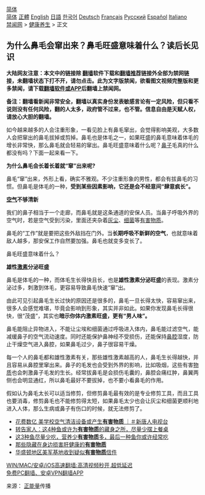  <!-- 面包屑导航 --> <div class="breadcrumb"><!-- GTranslate: https://gtranslate.io/ -->  <div class="switcher notranslate">  <div class="selected">  <a href="#" onclick="return false;"> 简体</a>  </div>  <div class="option">  <a href="https://www.bannedbook.org" onclick="doGTranslate('zh-CN|zh-CN');jQuery('div.switcher div.selected a').html(jQuery(this).html());return false;" title="简体中文" class="nturl selected"> 简体</a>  <a href="https://www.bannedbook.org/zh-tw/" onclick="doGTranslate('zh-CN|zh-TW');jQuery('div.switcher div.selected a').html(jQuery(this).html());return false;" title="繁體中文" class="nturl"> 正體</a>  <a href="https://www.bannedbook.org/en/" onclick="doGTranslate('zh-CN|en');jQuery('div.switcher div.selected a').html(jQuery(this).html());return false;" title="English" class="nturl"> English</a>  <a href="https://www.bannedbook.org/ja/" onclick="doGTranslate('zh-CN|ja');jQuery('div.switcher div.selected a').html(jQuery(this).html());return false;" title="日本語" class="nturl"> 日語</a>  <a href="https://www.bannedbook.org/ko/" onclick="doGTranslate('zh-CN|ko');jQuery('div.switcher div.selected a').html(jQuery(this).html());return false;" title="한국어" class="nturl"> 한국어</a>  <a href="https://www.bannedbook.org/de/" onclick="doGTranslate('zh-CN|de');jQuery('div.switcher div.selected a').html(jQuery(this).html());return false;" title="Deutsch" class="nturl"> Deutsch</a>  <a href="https://www.bannedbook.org/fr/" onclick="doGTranslate('zh-CN|fr');jQuery('div.switcher div.selected a').html(jQuery(this).html());return false;" title="Français" class="nturl"> Français</a>  <a href="https://www.bannedbook.org/ru/" onclick="doGTranslate('zh-CN|ru');jQuery('div.switcher div.selected a').html(jQuery(this).html());return false;" title="Русский" class="nturl"> Русский</a>  <a href="https://www.bannedbook.org/es/" onclick="doGTranslate('zh-CN|es');jQuery('div.switcher div.selected a').html(jQuery(this).html());return false;" title="Español" class="nturl"> Español</a>  <a href="https://www.bannedbook.org/it/" onclick="doGTranslate('zh-CN|it');jQuery('div.switcher div.selected a').html(jQuery(this).html());return false;" title="Italiano" class="nturl"> Italiano</a>  </div>  </div>      <div class='breadcrumb-sub'><!-- Breadcrumb NavXT 6.3.0 --> <a href="https://www.bannedbook.org/" class="home">禁闻网</a> &gt; <a href="https://www.bannedbook.org/bnews/health/" class="category">健康养生</a> &gt; 正文</div></div><h2>为什么鼻毛会窜出来？鼻毛旺盛意味着什么？读后长见识</h2> <p class="notice"><b>大陆网友注意：本文中的链接除 <a href="https://github.com/bannedbook/fanqiang" >翻墙</a>软件下载和<a href="https://github.com/killgcd/justmysocks/blob/master/README.md">翻墙推荐</a>链接外全部为禁网链接，未翻墙状态下打不开，请勿点击。此为文字版禁闻，欲看图文视频完整版和更多禁闻，请下载<a href="https://github.com/bannedbook/fanqiang">翻墙软件或APP</a>后翻墙上禁闻网。</p><p>备注：翻墙看新闻非常安全，翻墙以真实身份发表敏感言论有一定风险，但只看不说则没有任何风险，翻的人太多，政府管不过来，也不管。信息自由是天赋人权，请放心大胆的翻墙。</b></p>  <div class="entry"> <p>如今越来越多的人会注重形象，一看见脸上有鼻毛窜出，会觉得影响美观，大多数人会把窜出的鼻毛拔掉或剪掉。鼻毛也是体毛之一，如果旺盛的鼻毛意味着体毛的增长非常快，那么鼻毛就会轻易的窜出。鼻毛旺盛意味着什么呢？<a href="https://www.bannedbook.org/bnews/tag/%E9%BC%BB%E5%AD%90/" class="st_tag internal_tag" rel="tag" title="标签 鼻子 下的日志">鼻子</a>毛真的什么都没有吗？下面一起来看一下。</p> <p><strong>为什么鼻毛会长着长着就“窜”出来呢?</strong></p> <p>鼻毛“窜”出来，外形上看，确实不雅观。不少注重形象的男性，都会有拔鼻毛的习惯。但鼻毛是体毛的一种，<strong>受到某些因素影响，它还是会不经意间“肆意疯长”。</strong></p>  <p><strong><a href="https://www.bannedbook.org/bnews/tag/%E7%A9%BA%E6%B0%94/" class="st_tag internal_tag" rel="tag" title="标签 空气 下的日志">空气</a>不够清新</strong></p> <p>我们的鼻子相当于一个走廊，而鼻毛就是这条通道的安保人员。当鼻子呼吸外界的空气时，若是空气受到污染，里面还夹杂着<a href="https://www.bannedbook.org/bnews/tag/%E7%81%B0%E5%B0%98/" class="st_tag internal_tag" rel="tag" title="标签 灰尘 下的日志">灰尘</a>、<a href="https://www.bannedbook.org/bnews/tag/%E7%BB%86%E8%8F%8C/" class="st_tag internal_tag" rel="tag" title="标签 细菌 下的日志">细菌</a>等<a href="https://www.bannedbook.org/bnews/tag/%E6%9C%89%E5%AE%B3%E7%89%A9%E8%B4%A8/" class="st_tag internal_tag" rel="tag" title="标签 有害物质 下的日志">有害物质</a>。</p> <p>鼻毛的“工作”就是要把这些外敌挡在门外。当<strong>长期呼吸不新鲜的空气</strong>，也就意味着敌人越多，那安保工作自然要加强。鼻毛也就变多变长了。</p>  <p>鼻毛旺盛意味着什么？</p> <p><strong>雄性<a href="https://www.bannedbook.org/bnews/tag/%E6%BF%80%E7%B4%A0/" class="st_tag internal_tag" rel="tag" title="标签 激素 下的日志">激素</a>分泌旺盛</strong></p> <p>鼻毛是体毛的一种，而体毛生长得快且长，也是<strong>雄性激素分泌旺盛</strong>的表现。激素分泌过多，刺激到体毛，更容易导致鼻毛快速“窜”出。</p>  <p>由此可见引起鼻毛生长过快的原因还是很多的，鼻毛一旦长得太快，容易窜出来，很多人会感觉难堪，毕竟会影响到形象，其实并非如此。如果你发现鼻毛长得很快，很“茂盛”，其实也<strong>暗示你体内激素旺盛，更有“男人味”。</strong></p> <p>鼻毛能阻止异物进入，不能让尘埃和细菌通过呼吸进入体内，鼻毛能过滤空气，能减缓鼻子的空气流动速度。同时还能保护鼻神经不受损伤，还能保持<a href="https://www.bannedbook.org/bnews/tag/%E9%BC%BB%E8%85%94/" class="st_tag internal_tag" rel="tag" title="标签 鼻腔 下的日志">鼻腔</a>湿度，防止干燥空气进入鼻腔，如果鼻毛过少，鼻子很容易干燥。</p> <p>每一个人的鼻毛都和雄性激素有关，那些雄性激素越高的人，鼻毛生长得越快，并且容易从鼻腔里窜出来。鼻子的毛发也会受到外界的影响，比如吸烟，这些有害<a href="https://www.bannedbook.org/bnews/tag/%E7%89%A9%E8%B4%A8/" class="st_tag internal_tag" rel="tag" title="标签 物质 下的日志">物质</a>也会刺激鼻子毛发的生长。经常拔鼻毛是会损伤毛囊的，鼻腔会痛红肿，鼻翼两侧也会明显通红，所以鼻毛最好不要拔掉，也不要小看鼻毛的作用。</p>  <p>假如认为鼻毛太长可以适当修剪，但修剪鼻毛最有效的是专业修剪工具，而且工具也要消毒，修剪鼻毛也不能修剪得太短，如果鼻毛太少也会让灰尘和细菌更顺利地进入人体，那么生病或鼻子有伤口的时候，就无法修剪了。</p> <ul class='op-related-articles' title='相关阅读'> <li><a href='https://www.bannedbook.org/bnews/bannedvideo/20210515/1546984.html' target='_blank'>花费数亿 美学校空气清洁设备或产生<b>有害物质</b> ｜＃新唐人电视台</a></li> <li><a href='https://www.bannedbook.org/bnews/health/20210421/1530383.html' target='_blank'>转告家人：这4种鱼或许为<b>有害物质</b>的藏身之所，尽量少摆上餐桌</a></li> <li><a href='https://www.bannedbook.org/bnews/health/20210118/1469800.html' target='_blank'>这3种鱼尽量少吃，营养少<b>有害物质</b>多，最后一种鱼你或许经常吃</a></li> <li><a href='https://www.bannedbook.org/bnews/health/20201110/1428569.html' target='_blank'>那些隐藏在身边损害肝健康的<b>有害物质</b></a></li> <li><a href='https://www.bannedbook.org/bnews/worldnews/usa/20180301/907430.html' target='_blank'>华盛顿地区美军基地收到疑似<b>有害物质</b>信件</a></li> </ul> <p class="texttj"> <a href="https://github.com/bannedbook/fanqiang/wiki/V2ray%E6%9C%BA%E5%9C%BA" target="_blank">WIN/MAC/安卓/iOS高速翻墙:高清视频秒开,超低延迟</a><br/> <a href="https://github.com/bannedbook/fanqiang/wiki/%E7%A6%81%E9%97%BB%E7%BD%91%E5%AE%89%E5%8D%93%E7%BF%BB%E5%A2%99%E6%96%B0%E9%97%BBAPP" target="_blank">免费PC翻墙、安卓VPN翻墙APP</a></p><p> 来源： <a href="https://www.bannedbook.org/bnews/tag/%e6%ad%a3%e8%83%bd%e9%87%8f/" class="st_tag internal_tag" rel="tag" title="标签 正能量 下的日志">正能量</a>传播 </p><a name='sharetosocial'></a>  <div style="margin-bottom:5px;padding-bottom:5px;clear:both"> <div id="archive-pix-1" class="banner-ads"> <!-- AuctionX Display platform tag START --> <div id="26318x728x90x621x_ADSLOT2" clicktrack="%%CLICK_URL_ESC%%"></div> <!-- AuctionX Display platform tag END --> </div> <div id="archive-pix-2" class="banner-ads"> <!-- AuctionX Display platform tag START --> <div id="26315x300x250x621x_ADSLOT2" clicktrack="%%CLICK_URL_ESC%%"></div> <!-- AuctionX Display platform tag END --> </div> </div>  <div id="archive-pix-1" class="banner-ads"> <!-- AuctionX Display platform tag START --> <div id="26318x728x90x621x_ADSLOT3" clicktrack="%%CLICK_URL_ESC%%"></div> <!-- AuctionX Display platform tag END --> </div> </div><!--END ENTRY--> 